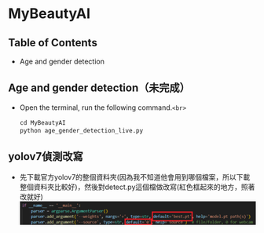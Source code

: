# MyBeautyAI

## Table of Contents

- Age and gender detection

## Age and gender detection（未完成）

- Open the terminal, run the following command.`<br>`
   ```
  cd MyBeautyAI
  python age_gender_detection_live.py
  ```


## yolov7偵測改寫
- 先下載官方yolov7的整個資料夾(因為我不知道他會用到哪個檔案，所以下載整個資料夾比較好)，然後對detect.py這個檔做改寫(紅色框起來的地方，照著改就好)
![](tempsnip.png)
